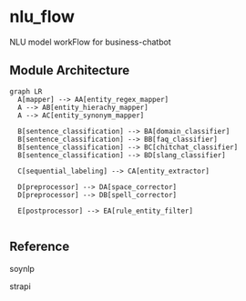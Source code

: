 # nlu_flow
NLU model workFlow for business-chatbot

## Module Architecture

```mermaid
graph LR
  A[mapper] --> AA[entity_regex_mapper]
  A --> AB[entity_hierachy_mapper]
  A --> AC[entity_synonym_mapper]
  
  B[sentence_classification] --> BA[domain_classifier]
  B[sentence_classification] --> BB[faq_classifier]
  B[sentence_classification] --> BC[chitchat_classifier]
  B[sentence_classification] --> BD[slang_classifier]
  
  C[sequential_labeling] --> CA[entity_extractor]
  
  D[preprocessor] --> DA[space_corrector]
  D[preprocessor] --> DB[spell_corrector]
  
  E[postprocessor] --> EA[rule_entity_filter]
 
```

## Reference
soynlp

strapi
